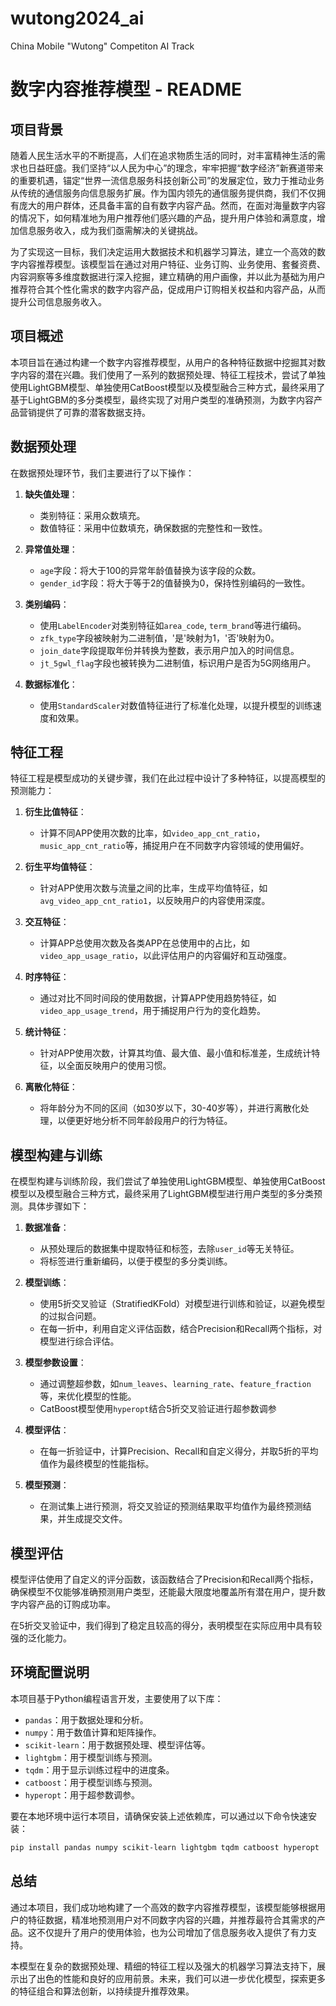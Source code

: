 # wutong2024_ai
China Mobile "Wutong" Competiton AI Track

# 数字内容推荐模型 - README

## 项目背景

随着人民生活水平的不断提高，人们在追求物质生活的同时，对丰富精神生活的需求也日益旺盛。我们坚持“以人民为中心”的理念，牢牢把握“数字经济”新赛道带来的重要机遇，锚定“世界一流信息服务科技创新公司”的发展定位，致力于推动业务从传统的通信服务向信息服务扩展。作为国内领先的通信服务提供商，我们不仅拥有庞大的用户群体，还具备丰富的自有数字内容产品。然而，在面对海量数字内容的情况下，如何精准地为用户推荐他们感兴趣的产品，提升用户体验和满意度，增加信息服务收入，成为我们亟需解决的关键挑战。

为了实现这一目标，我们决定运用大数据技术和机器学习算法，建立一个高效的数字内容推荐模型。该模型旨在通过对用户特征、业务订购、业务使用、套餐资费、内容洞察等多维度数据进行深入挖掘，建立精确的用户画像，并以此为基础为用户推荐符合其个性化需求的数字内容产品，促成用户订购相关权益和内容产品，从而提升公司信息服务收入。

## 项目概述

本项目旨在通过构建一个数字内容推荐模型，从用户的各种特征数据中挖掘其对数字内容的潜在兴趣。我们使用了一系列的数据预处理、特征工程技术，尝试了单独使用LightGBM模型、单独使用CatBoost模型以及模型融合三种方式，最终采用了基于LightGBM的多分类模型，最终实现了对用户类型的准确预测，为数字内容产品营销提供了可靠的潜客数据支持。

## 数据预处理

在数据预处理环节，我们主要进行了以下操作：

1. **缺失值处理**：
   - 类别特征：采用众数填充。
   - 数值特征：采用中位数填充，确保数据的完整性和一致性。

2. **异常值处理**：
   - `age`字段：将大于100的异常年龄值替换为该字段的众数。
   - `gender_id`字段：将大于等于2的值替换为0，保持性别编码的一致性。

3. **类别编码**：
   - 使用`LabelEncoder`对类别特征如`area_code`, `term_brand`等进行编码。
   - `zfk_type`字段被映射为二进制值，'是'映射为1，'否'映射为0。
   - `join_date`字段提取年份并转换为整数，表示用户加入的时间信息。
   - `jt_5gwl_flag`字段也被转换为二进制值，标识用户是否为5G网络用户。

4. **数据标准化**：
   - 使用`StandardScaler`对数值特征进行了标准化处理，以提升模型的训练速度和效果。

## 特征工程

特征工程是模型成功的关键步骤，我们在此过程中设计了多种特征，以提高模型的预测能力：

1. **衍生比值特征**：
   - 计算不同APP使用次数的比率，如`video_app_cnt_ratio`，`music_app_cnt_ratio`等，捕捉用户在不同数字内容领域的使用偏好。

2. **衍生平均值特征**：
   - 针对APP使用次数与流量之间的比率，生成平均值特征，如`avg_video_app_cnt_ratio1`，以反映用户的内容使用深度。

3. **交互特征**：
   - 计算APP总使用次数及各类APP在总使用中的占比，如`video_app_usage_ratio`，以此评估用户的内容偏好和互动强度。

4. **时序特征**：
   - 通过对比不同时间段的使用数据，计算APP使用趋势特征，如`video_app_usage_trend`，用于捕捉用户行为的变化趋势。

5. **统计特征**：
   - 针对APP使用次数，计算其均值、最大值、最小值和标准差，生成统计特征，以全面反映用户的使用习惯。

6. **离散化特征**：
   - 将年龄分为不同的区间（如30岁以下，30-40岁等），并进行离散化处理，以便更好地分析不同年龄段用户的行为特征。

## 模型构建与训练

在模型构建与训练阶段，我们尝试了单独使用LightGBM模型、单独使用CatBoost模型以及模型融合三种方式，最终采用了LightGBM模型进行用户类型的多分类预测。具体步骤如下：

1. **数据准备**：
   - 从预处理后的数据集中提取特征和标签，去除`user_id`等无关特征。
   - 将标签进行重新编码，以便于模型的多分类训练。

2. **模型训练**：
   - 使用5折交叉验证（StratifiedKFold）对模型进行训练和验证，以避免模型的过拟合问题。
   - 在每一折中，利用自定义评估函数，结合Precision和Recall两个指标，对模型进行综合评估。

3. **模型参数设置**：
   - 通过调整超参数，如`num_leaves`、`learning_rate`、`feature_fraction`等，来优化模型的性能。
   - CatBoost模型使用`hyperopt`结合5折交叉验证进行超参数调参

4. **模型评估**：
   - 在每一折验证中，计算Precision、Recall和自定义得分，并取5折的平均值作为最终模型的性能指标。

5. **模型预测**：
   - 在测试集上进行预测，将交叉验证的预测结果取平均值作为最终预测结果，并生成提交文件。

## 模型评估

模型评估使用了自定义的评分函数，该函数结合了Precision和Recall两个指标，确保模型不仅能够准确预测用户类型，还能最大限度地覆盖所有潜在用户，提升数字内容产品的订购成功率。

在5折交叉验证中，我们得到了稳定且较高的得分，表明模型在实际应用中具有较强的泛化能力。

## 环境配置说明

本项目基于Python编程语言开发，主要使用了以下库：

- `pandas`：用于数据处理和分析。
- `numpy`：用于数值计算和矩阵操作。
- `scikit-learn`：用于数据预处理、模型评估等。
- `lightgbm`：用于模型训练与预测。
- `tqdm`：用于显示训练过程中的进度条。
- `catboost`：用于模型训练与预测。
- `hyperopt`：用于超参数调参。

要在本地环境中运行本项目，请确保安装上述依赖库，可以通过以下命令快速安装：

```bash
pip install pandas numpy scikit-learn lightgbm tqdm catboost hyperopt
```

## 总结

通过本项目，我们成功地构建了一个高效的数字内容推荐模型，该模型能够根据用户的特征数据，精准地预测用户对不同数字内容的兴趣，并推荐最符合其需求的产品。这不仅提升了用户的使用体验，也为公司增加了信息服务收入提供了有力支持。

本模型在复杂的数据预处理、精细的特征工程以及强大的机器学习算法支持下，展示出了出色的性能和良好的应用前景。未来，我们可以进一步优化模型，探索更多的特征组合和算法创新，以持续提升推荐效果。
